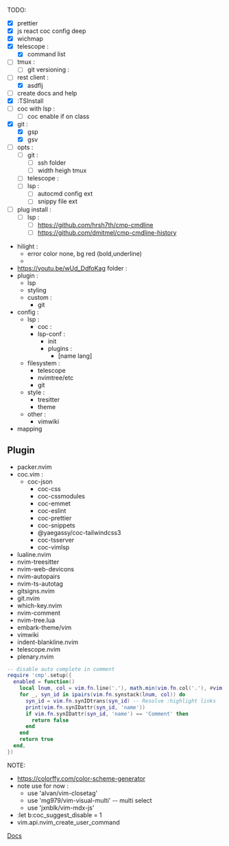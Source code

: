 TODO:
- [x] prettier
- [x] js react coc config deep
- [x] wichmap
- [x] telescope :
  - [x] command list
- [ ] tmux :
   - [ ] git versioning :
- [ ] rest client :
  - [x] asdflj
- [ ] create docs and help
- [x] :TSInstall
- [ ] coc with lsp :
  - [ ] coc enable if on class
- [x] git :
  - [x] gsp
  - [x] gsv
- [ ] opts :
  - [ ] git :
    - [ ] ssh folder
    - [ ] width heigh tmux
  - [ ] telescope :
  - [ ] lsp :
    - [ ] autocmd config ext
    - [ ] snippy file ext
- [ ] plug install :
  - [ ] lsp :
    - [ ] https://github.com/hrsh7th/cmp-cmdline
    - [ ] https://github.com/dmitmel/cmp-cmdline-history
- hilight :
  - error color none, bg red (bold,underline)
  - 
- https://youtu.be/wUd_DdfoKag
folder :
- plugin :
  - lsp
  - styling
  - custom :
    - git
- config :
  - lsp :
    - coc :
    - lsp-conf :
      - init
      - plugins :
        - [name lang]
  - filesystem :
    - telescope
    - nvimtree/etc
    - git
  - style :
    - tresitter
    - theme
  - other :
    - vimwiki
- mapping

## Plugin
- packer.nvim
- coc.vim :
  - coc-json
	- coc-css
	- coc-cssmodules
	- coc-emmet
	- coc-eslint
	- coc-prettier
	- coc-snippets
	- @yaegassy/coc-tailwindcss3
	- coc-tsserver
	- coc-vimlsp
- lualine.nvim
- nvim-treesitter
- nvim-web-devicons
- nvim-autopairs
- nvim-ts-autotag
- gitsigns.nvim
- git.nvim
- which-key.nvim
- nvim-comment
- nvim-tree.lua
- embark-theme/vim
- vimwiki
- indent-blankline.nvim
- telescope.nvim
- plenary.nvim

```lua
-- disable auto complete in comment
require 'cmp'.setup({
  enabled = function()
    local lnum, col = vim.fn.line('.'), math.min(vim.fn.col('.'), #vim.fn.getline('.'))
    for _, syn_id in ipairs(vim.fn.synstack(lnum, col)) do
      syn_id = vim.fn.synIDtrans(syn_id) -- Resolve :highlight links
      print(vim.fn.synIDattr(syn_id, 'name'))
      if vim.fn.synIDattr(syn_id, 'name') == 'Comment' then
        return false
      end
    end
    return true
  end,
})
```

NOTE:
- https://colorffy.com/color-scheme-generator
- note use for now :
  - use 'alvan/vim-closetag'
  - use 'mg979/vim-visual-multi' -- multi select
  - use 'jxnblk/vim-mdx-js'
- :let b:coc_suggest_disable = 1
- vim.api.nvim_create_user_command

[Docs](docs/README.md)
